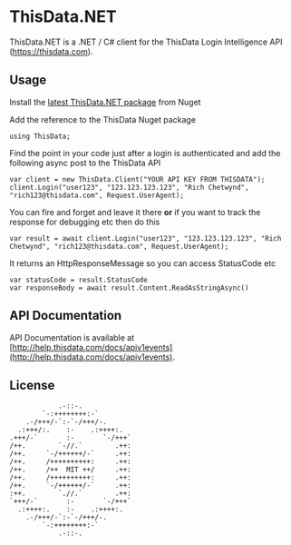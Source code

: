ThisData.NET
=============

ThisData.NET is a .NET / C# client for the ThisData Login Intelligence API (https://thisdata.com).

## Usage
Install the [latest ThisData.NET package](https://www.nuget.org/packages/ThisData.NET) from Nuget

Add the reference to the ThisData Nuget package
```
using ThisData;
```

Find the point in your code just after a login is authenticated 
and add the following async post to the ThisData API
```
var client = new ThisData.Client("YOUR API KEY FROM THISDATA");
client.Login("user123", "123.123.123.123", "Rich Chetwynd", "rich123@thisdata.com", Request.UserAgent);
```

You can fire and forget and leave it there **or** if you 
want to track the response for debugging etc then do this
```
var result = await client.Login("user123", "123.123.123.123", "Rich Chetwynd", "rich123@thisdata.com", Request.UserAgent);
```

It returns an HttpResponseMessage so you can access StatusCode etc
```
var statusCode = result.StatusCode
var responseBody = await result.Content.ReadAsStringAsync()
```


## API Documentation

API Documentation is available at [http://help.thisdata.com/docs/apiv1events](http://help.thisdata.com/docs/apiv1events).

## License

```
            .-::-.                      
        `-:++++++++:-`                  
    .-/+++/-`:-`-/+++/-.               
  .:+++/:.    :-    .:++++:.            
.+++/-`       :-       `-/+++`          
/++.        `-//.`        .++:          
/++.     `-/++++++/-`     .++:          
/++.     /++++++++++:     .++:          
/++.     /++  MIT ++/     .++:          
/++.     /++++++++++:     .++:          
/++.     `-/++++++/-`     .++:          
:++.        `.//.`        .++:          
`+++/-`       :-       `-/+++`          
  .:++++:.    :-    .:++++:.            
    .-/+++/-`:-`-/+++/-.               
        `-:++++++++:-`                  
            .-::-.                      
                                    
```
